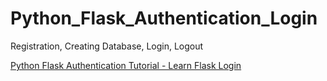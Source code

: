 # Python_Flask_Authentication_Login
Registration, Creating Database, Login, Logout  

[Python Flask Authentication Tutorial - Learn Flask Login](https://www.youtube.com/watch?v=71EU8gnZqZQ&t=1513s)
